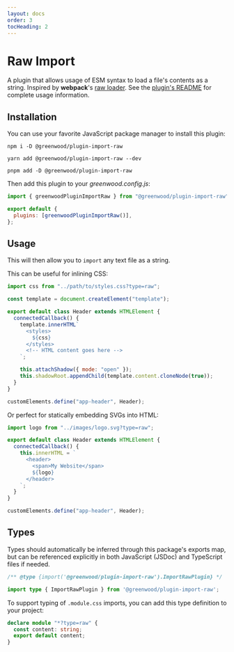 ```yaml
---
layout: docs
order: 3
tocHeading: 2
---
```


# Raw Import

A plugin that allows usage of ESM syntax to load a file's contents as a string. Inspired by **webpack**'s [raw loader](https://v4.webpack.js.org/loaders/raw-loader/). See the [plugin's README](https://github.com/ProjectEvergreen/greenwood/tree/master/packages/plugin-import-raw) for complete usage information.

## Installation

You can use your favorite JavaScript package manager to install this plugin:

<!-- prettier-ignore-start -->
<app-ctc-block variant="runners">

  ```shell
  npm i -D @greenwood/plugin-import-raw
  ```

  ```shell
  yarn add @greenwood/plugin-import-raw --dev
  ```

  ```shell
  pnpm add -D @greenwood/plugin-import-raw
  ```

</app-ctc-block>

<!-- prettier-ignore-end -->

Then add this plugin to your _greenwood.config.js_:

<!-- prettier-ignore-start -->

<app-ctc-block variant="snippet" heading="greenwood.config.js">

  ```js
  import { greenwoodPluginImportRaw } from "@greenwood/plugin-import-raw";

  export default {
    plugins: [greenwoodPluginImportRaw()],
  };
  ```

</app-ctc-block>

<!-- prettier-ignore-end -->

## Usage

This will then allow you to `import` any text file as a string.

This can be useful for inlining CSS:

<!-- prettier-ignore-start -->

<app-ctc-block variant="snippet">

  ```js
  import css from "../path/to/styles.css?type=raw";

  const template = document.createElement("template");

  export default class Header extends HTMLElement {
    connectedCallback() {
      template.innerHTML`
        <styles>
          ${css}
        </styles>
        <!-- HTML content goes here -->
      `;

      this.attachShadow({ mode: "open" });
      this.shadowRoot.appendChild(template.content.cloneNode(true));
    }
  }

  customElements.define("app-header", Header);
  ```

</app-ctc-block>

<!-- prettier-ignore-end -->

Or perfect for statically embedding SVGs into HTML:

<!-- prettier-ignore-start -->

<app-ctc-block variant="snippet">

  ```js
  import logo from "../images/logo.svg?type=raw";

  export default class Header extends HTMLElement {
    connectedCallback() {
      this.innerHTML = `
        <header>
          <span>My Website</span>
          ${logo}
        </header>
      `;
    }
  }

  customElements.define("app-header", Header);
  ```

</app-ctc-block>

<!-- prettier-ignore-end -->

## Types

Types should automatically be inferred through this package's exports map, but can be referenced explicitly in both JavaScript (JSDoc) and TypeScript files if needed.

<!-- prettier-ignore-start -->

<app-ctc-block variant="snippet">

  ```js
  /** @type {import('@greenwood/plugin-import-raw').ImportRawPlugin} */
  ```

</app-ctc-block>

<!-- prettier-ignore-end -->

<!-- prettier-ignore-start -->

<app-ctc-block variant="snippet">

  ```ts
  import type { ImportRawPlugin } from '@greenwood/plugin-import-raw';
  ```

</app-ctc-block>

<!-- prettier-ignore-end -->

To support typing of `.module.css` imports, you can add this type definition to your project:

<app-ctc-block variant="snippet" heading="types.d.ts">

```ts
declare module "*?type=raw" {
  const content: string;
  export default content;
}
```

</app-ctc-block>

<!-- prettier-ignore-end -->
